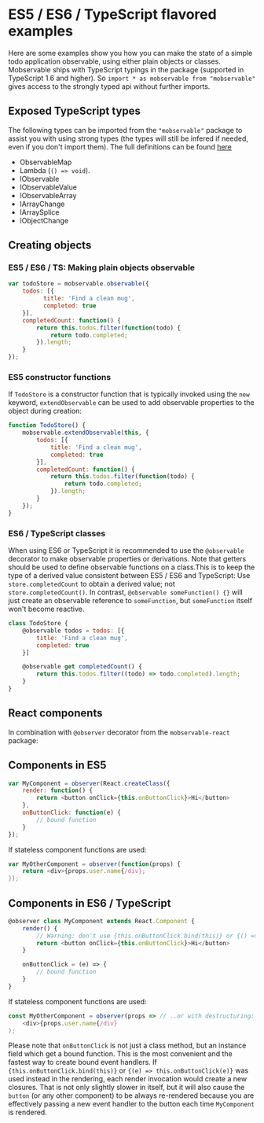 # ES5 / ES6 / TypeScript flavored examples

Here are some examples show you how you can make the state of a simple todo application observable,
using either plain objects or classes.
Mobservable ships with TypeScript typings in the package (supported in TypeScript 1.6 and higher).
So `import * as mobservable from "mobservable"` gives access to the strongly typed api without further imports.

## Exposed TypeScript types

The following types can be imported from the `"mobservable"` package to assist you with using strong types (the types will still be infered if needed, even if you don't import them).
The full definitions can be found [here](https://github.com/mweststrate/mobservable/blob/master/src/interfaces.ts)

* ObservableMap
* Lambda (`() => void`).
* IObservable
* IObservableValue
* IObservableArray
* IArrayChange
* IArraySplice
* IObjectChange

## Creating objects

### ES5 / ES6 / TS: Making plain objects observable

```javascript
var todoStore = mobservable.observable({
    todos: [{
          title: 'Find a clean mug',
          completed: true
    }],
    completedCount: function() {
        return this.todos.filter(function(todo) {
            return todo.completed;
        }).length;
    }
});
```

### ES5 constructor functions

If `TodoStore` is a constructor function that is typically invoked using the `new` keyword,
`extendObservable` can be used to add observable properties to the object during creation:

```javascript
function TodoStore() {
    mobservable.extendObservable(this, {
        todos: [{
            title: 'Find a clean mug',
            completed: true
        }],
        completedCount: function() {
            return this.todos.filter(function(todo) {
                return todo.completed;
            }).length;
        }
    });
}
```

### ES6 / TypeScript classes

When using ES6 or TypeScript it is recommended to use the `@observable` decorator to make observable properties or derivations.
Note that getters should be used to define observable functions on a class.This is to keep the type of a derived value consistent between ES5 / ES6 and TypeScript:
Use `store.completedCount` to obtain a derived value; not `store.completedCount()`.
In contrast, `@observable someFunction() {}` will just create an observable reference to `someFunction`, but `someFunction` itself won't become reactive.


```javascript
class TodoStore {
    @observable todos = todos: [{
        title: 'Find a clean mug',
        completed: true
    }]

    @observable get completedCount() {
        return this.todos.filter((todo) => todo.completed).length;
    }
}
```

## React components

In combination with `@observer` decorator from the `mobservable-react` package:

## Components in ES5

```javascript
var MyComponent = observer(React.createClass({
    render: function() {
        return <button onClick={this.onButtonClick}>Hi</button>
    },
    onButtonClick: function(e) {
        // bound function
    }
});
```

If stateless component functions are used:

```javascript
var MyOtherComponent = observer(function(props) {
    return <div>{props.user.name{/div};
});
```

## Components in ES6 / TypeScript

```javascript
@observer class MyComponent extends React.Component {
    render() {
        // Warning: don't use {this.onButtonClick.bind(this)} or {() => this.onButtonClick} !
        return <button onClick={this.onButtonClick}>Hi</button>
    }

    onButtonClick = (e) => {
        // bound function
    }
}
```

If stateless component functions are used:

```javascript
const MyOtherComponent = observer(props => // ..or with destructuring: ({user}) => ..
    <div>{props.user.name{/div}
);
```

Please note that `onButtonClick` is not just a class method, but an instance field which get a bound function.
This is the most convenient and the fastest way to create bound event handlers.
If `{this.onButtonClick.bind(this)}` or `{(e) => this.onButtonClick(e)}` was used instead in the rendering, each render invocation would create a new closures.
That is not only slightly slower in itself, 
but it will also cause the `button` (or any other component) to be always re-rendered because you are effectively passing a new event handler to the button each time `MyComponent` is rendered.  
